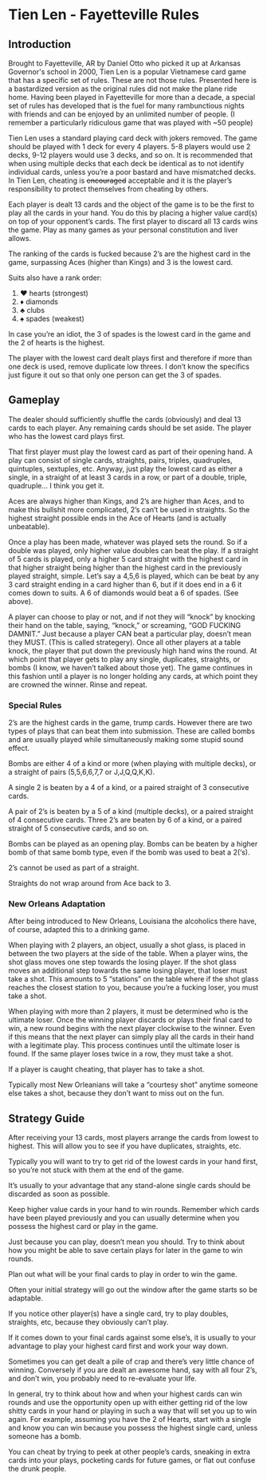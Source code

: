 # Tien Len - Fayetteville Rules

## Introduction

Brought to Fayetteville, AR by Daniel Otto who picked it up at Arkansas Governor's school in 2000, Tien Len is a popular Vietnamese card game that has a specific set of rules. These are not those rules. Presented here is a bastardized version as the original rules did not make the plane ride home. Having been played in Fayetteville for more than a decade, a special set of rules has developed that is the fuel for many rambunctious nights with friends and can be enjoyed by an unlimited number of people. (I remember a particularly ridiculous game that was played with ~50 people)

Tien Len uses a standard playing card deck with jokers removed. The game should be played with 1 deck for every 4 players.  5-8 players would use 2 decks, 9-12 players would use 3 decks, and so on. It is recommended that when using multiple decks that each deck be identical as to not identify individual cards, unless you’re a poor bastard and have mismatched decks. In Tien Len, cheating is ~~encouraged~~ acceptable and it is the player’s responsibility to protect themselves from cheating by others.

Each player is dealt 13 cards and the object of the game is to be the first to play all the cards in your hand. You do this by placing a higher value card(s) on top of your opponent’s cards. The first player to discard all 13 cards wins the game. Play as many games as your personal constitution and liver allows.

The ranking of the cards is fucked because 2’s are the highest card in the game, surpassing Aces (higher than Kings) and 3 is the lowest card.

Suits also have a rank order:

1. ♥️ hearts (strongest)
2. ♦️ diamonds
3. ♣️ clubs
4. ♠️ spades (weakest)

In case you’re an idiot, the 3 of spades is the lowest card in the game and the 2 of hearts is the highest.

The player with the lowest card dealt plays first and therefore if more than one deck is used, remove duplicate low threes. I don’t know the specifics just figure it out so that only one person can get the 3 of spades.

## Gameplay

The dealer should sufficiently shuffle the cards (obviously) and deal 13 cards to each player. Any remaining cards should be set aside. The player who has the lowest card plays first.

That first player must play the lowest card as part of their opening hand. A play can consist of single cards, straights, pairs, triples, quadruples, quintuples, sextuples, etc. Anyway, just play the lowest card as either a single, in a straight of at least 3 cards in a row, or part of a double, triple, quadruple... I think you get it.

Aces are always higher than Kings, and 2’s are higher than Aces, and to make this bullshit more complicated, 2’s can’t be used in straights. So the highest straight possible ends in the Ace of Hearts (and is actually unbeatable).

Once a play has been made, whatever was played sets the round. So if a double was played, only higher value doubles can beat the play. If a straight of 5 cards is played, only a higher 5 card straight with the highest card in that higher straight being higher than the highest card in the previously played straight, simple. Let’s say a 4,5,6 is played, which can be beat by any 3 card straight ending in a card higher than 6, but if it does end in a 6 it comes down to suits. A 6 of diamonds would beat a 6 of spades. (See above).

A player can choose to play or not, and if not they will “knock” by knocking their hand on the table, saying, “knock,” or screaming, “GOD FUCKING DAMNIT.”  Just because a player CAN beat a particular play, doesn’t mean they MUST. (This is called strategery). Once all other players at a table knock, the player that put down the previously high hand wins the round. At which point that player gets to play any single, duplicates, straights, or bombs (I know, we haven’t talked about those yet). The game continues in this fashion until a player is no longer holding any cards, at which point they are crowned the winner. Rinse and repeat.

### Special Rules

2’s are the highest cards in the game, trump cards. However there are two types of plays that can beat them into submission. These are called bombs and are usually played while simultaneously making some stupid sound effect.

Bombs are either 4 of a kind or more (when playing with multiple decks), or a straight of pairs (5,5,6,6,7,7 or J,J,Q,Q,K,K).

A single 2 is beaten by a 4 of a kind, or a paired straight of 3 consecutive cards.

A pair of 2’s is beaten by a 5 of a kind (multiple decks), or a paired straight of 4 consecutive cards. Three 2’s are beaten by 6 of a kind, or a paired straight of 5 consecutive cards, and so on.

Bombs can be played as an opening play. Bombs can be beaten by a higher bomb of that same bomb type, even if the bomb was used to beat a 2(‘s).

2’s cannot be used as part of a straight.

Straights do not wrap around from Ace back to 3.

### New Orleans Adaptation

After being introduced to New Orleans, Louisiana the alcoholics there have, of course, adapted this to a drinking game.

When playing with 2 players, an object, usually a shot glass, is placed in between the two players at the side of the table. When a player wins, the shot glass moves one step towards the losing player. If the shot glass moves an additional step towards the same losing player, that loser must take a shot. This amounts to 5 “stations” on the table where if the shot glass reaches the closest station to you, because you’re a fucking loser, you must take a shot.

When playing with more than 2 players, it must be determined who is the ultimate loser. Once the winning player discards or plays their final card to win, a new round begins with the next player clockwise to the winner. Even if this means that the next player can simply play all the cards in their hand with a legitimate play. This process continues until the ultimate loser is found. If the same player loses twice in a row, they must take a shot.

If a player is caught cheating, that player has to take a shot.

Typically most New Orleanians will take a “courtesy shot” anytime someone else takes a shot, because they don’t want to miss out on the fun.

## Strategy Guide

After receiving your 13 cards, most players arrange the cards from lowest to highest. This will allow you to see if you have duplicates, straights, etc.

Typically you will want to try to get rid of the lowest cards in your hand first, so you’re not stuck with them at the end of the game.

It’s usually to your advantage that any stand-alone single cards should be discarded as soon as possible.

Keep higher value cards in your hand to win rounds.  Remember which cards have been played previously and you can usually determine when you possess the highest card or play in the game.

Just because you can play, doesn’t mean you should. Try to think about how you might be able to save certain plays for later in the game to win rounds.

Plan out what will be your final cards to play in order to win the game.

Often your initial strategy will go out the window after the game starts so be adaptable.

If you notice other player(s) have a single card, try to play doubles, straights, etc, because they obviously can’t play.

If it comes down to your final cards against some else’s, it is usually to your advantage to play your highest card first and work your way down.

Sometimes you can get dealt a pile of crap and there’s very little chance of winning. Conversely if you are dealt an awesome hand, say with all four 2’s, and don’t win, you probably need to re-evaluate your life.

In general, try to think about how and when your highest cards can win rounds and use the opportunity open up with either getting rid of the low shitty cards in your hand or playing in such a way that will set you up to win again. For example, assuming you have the 2 of Hearts, start with a single and know you can win because you possess the highest single card, unless someone has a bomb.

You can cheat by trying to peek at other people’s cards, sneaking in extra cards into your plays, pocketing cards for future games, or flat out confuse the drunk people.
